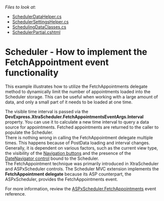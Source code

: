 <!-- default file list -->
*Files to look at*:

* [SchedulerDataHelper.cs](./CS/DevExpressMvcSchedulerFetchAppointments/Models/SchedulerDataHelper.cs)
* [SchedulerSettingsHelper.cs](./CS/DevExpressMvcSchedulerFetchAppointments/Models/SchedulerSettingsHelper.cs)
* [SchedulingDataClasses.cs](./CS/DevExpressMvcSchedulerFetchAppointments/Models/SchedulingDataClasses.cs)
* [SchedulerPartial.cshtml](./CS/DevExpressMvcSchedulerFetchAppointments/Views/Home/SchedulerPartial.cshtml)
<!-- default file list end -->
# Scheduler - How to implement the FetchAppointment event functionality


<p>This example illustrates how to utilize the FetchAppointments delegate method to dynamically limit the number of appointments loaded into the Scheduler storage. This can be useful when working with a large amount of data, and only a small part of it needs to be loaded at one time. </p><p>The visible time interval is passed via the <strong>DevExpress.XtraScheduler.</strong><strong>FetchAppointmentsEventArgs</strong><strong>.Interval</strong> property. You can use it to calculate a new time interval to query a data source for appointments. Fetched appointments are returned to the caller to populate the Scheduler.  <br />
There is nothing wrong in calling the FetchAppointment delegate multiple times. This happens because of PostData loading and interval changes. Generally, it is dependent on various factors, such as the current view type, the visibility of the <a href="http://documentation.devexpress.com/#AspNet/CustomDocument11673"><u>Navigation buttons</u></a> and the presence of the <a href="http://documentation.devexpress.com/#AspNet/CustomDocument11676"><u>DateNavigator control</u></a> bound to the Scheduler.<br />
The FetchAppointment technique was primarily introduced in XtraScheduler and ASPxScheduler controls. The Scheduler MVC extension implements the <strong>FetchAppointment delegate</strong> because its ASP counterpart, the ASPxScheduler, provides the FetchAppointments event. </p><p>For more information, review the <a href="http://documentation.devexpress.com/#AspNet/DevExpressWebASPxSchedulerASPxScheduler_FetchAppointmentstopic"><u>ASPxScheduler.FetchAppointments</u></a> event reference.</p>

<br/>


